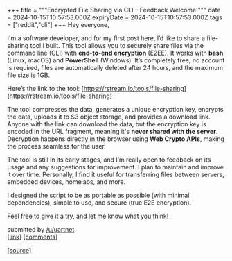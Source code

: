 +++
title = """Encrypted File Sharing via CLI – Feedback Welcome!"""
date = 2024-10-15T10:57:53.000Z
expiryDate = 2024-10-15T10:57:53.000Z
tags = ["reddit","cli"]
+++
Hey everyone,

I'm a software developer, and for my first post here, I’d like to share a file-sharing tool I built. This tool allows you to securely share files via the command line (CLI) with **end-to-end encryption** (E2EE). It works with **bash** (Linux, macOS) and **PowerShell** (Windows). It’s completely free, no account is required, files are automatically deleted after 24 hours, and the maximum file size is 1GB.

Here’s the link to the tool: [https://rstream.io/tools/file-sharing](https://rstream.io/tools/file-sharing)

The tool compresses the data, generates a unique encryption key, encrypts the data, uploads it to S3 object storage, and provides a download link. Anyone with the link can download the data, but the encryption key is encoded in the URL fragment, meaning it's **never shared with the server**. Decryption happens directly in the browser using **Web Crypto APIs**, making the process seamless for the user.

The tool is still in its early stages, and I’m really open to feedback on its usage and any suggestions for improvement. I plan to maintain and improve it over time. Personally, I find it useful for transferring files between servers, embedded devices, homelabs, and more.

I designed the script to be as portable as possible (with minimal dependencies), simple to use, and secure (true E2E encryption).

Feel free to give it a try, and let me know what you think!

submitted by [/u/uartnet](https://www.reddit.com/user/uartnet)  
[\[link\]](https://www.reddit.com/r/commandline/comments/1g44xkd/encrypted_file_sharing_via_cli_feedback_welcome/) [\[comments\]](https://www.reddit.com/r/commandline/comments/1g44xkd/encrypted_file_sharing_via_cli_feedback_welcome/)

[[source]](https://www.reddit.com/r/commandline/comments/1g44xkd/encrypted_file_sharing_via_cli_feedback_welcome/)
